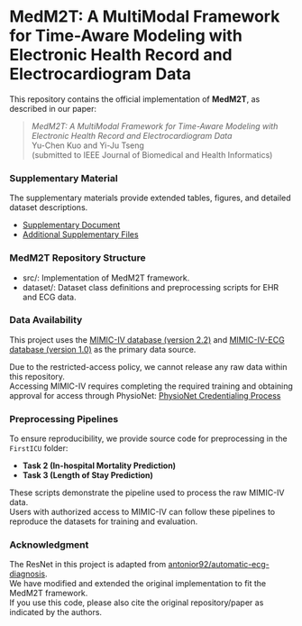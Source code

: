 # MedM2T: A MultiModal Framework for Time-Aware Modeling with Electronic Health Record and Electrocardiogram Data
This repository contains the official implementation of **MedM2T**, as described in our paper:
> *MedM2T: A MultiModal Framework for Time-Aware Modeling with Electronic Health Record and Electrocardiogram Data*  
> Yu-Chen Kuo and Yi-Ju Tseng  
> (submitted to IEEE Journal of Biomedical and Health Informatics)

### Supplementary Material
The supplementary materials provide extended tables, figures, and detailed dataset descriptions.
* [Supplementary Document](SupplementaryMaterial/SupplementaryMaterial.md)
* [Additional Supplementary Files](SupplementaryMaterial/)

### MedM2T Repository Structure
* src/: Implementation of MedM2T framework.
* dataset/: Dataset class definitions and preprocessing scripts for EHR and ECG data.

### Data Availability
This project uses the [MIMIC-IV database (version 2.2)](https://physionet.org/content/mimiciv/2.2/) and [MIMIC-IV-ECG database (version 1.0)](https://physionet.org/content/mimic-iv-ecg/1.0/) as the primary data source. 

Due to the restricted-access policy, we cannot release any raw data within this repository.  
Accessing MIMIC-IV requires completing the required training and obtaining approval for access through PhysioNet: [PhysioNet Credentialing Process](https://physionet.org/about/database/)

### Preprocessing Pipelines
To ensure reproducibility, we provide source code for preprocessing in the `FirstICU` folder:  
- **Task 2 (In-hospital Mortality Prediction)**  
- **Task 3 (Length of Stay Prediction)**  

These scripts demonstrate the pipeline used to process the raw MIMIC-IV data.  
Users with authorized access to MIMIC-IV can follow these pipelines to reproduce the datasets for training and evaluation.

### Acknowledgment
The ResNet in this project is adapted from [antonior92/automatic-ecg-diagnosis](https://github.com/antonior92/automatic-ecg-diagnosis).  
We have modified and extended the original implementation to fit the MedM2T framework.  
If you use this code, please also cite the original repository/paper as indicated by the authors.  
